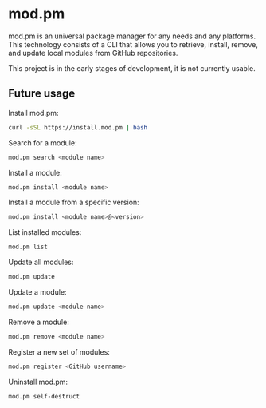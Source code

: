 
# mod.pm

mod.pm is an universal package manager for any needs and any platforms. This technology consists of a CLI that allows you to retrieve, install, remove, and update local modules from GitHub repositories.

This project is in the early stages of development, it is not currently usable.

## Future usage

Install mod.pm:
```bash
curl -sSL https://install.mod.pm | bash
```

Search for a module:
```bash
mod.pm search <module name>
```

Install a module:
```bash
mod.pm install <module name>
```

Install a module from a specific version:
```bash
mod.pm install <module name>@<version>
```

List installed modules:
```bash
mod.pm list
```

Update all modules:
```bash
mod.pm update
```

Update a module:
```bash
mod.pm update <module name>
```

Remove a module:
```bash
mod.pm remove <module name>
```

Register a new set of modules:
```bash
mod.pm register <GitHub username>
```

Uninstall mod.pm:
```bash
mod.pm self-destruct
```
